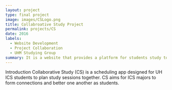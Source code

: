 ```yaml
---
layout: project
type: final project
image: images/CSLogo.png
title: Collabroative Study Project
permalink: projects/CS
date: 2016
labels:
  - Website Development
  - Project Collaboration
  - UHM Studying Group
summary: It is a website that provides a platform for students study together and make friends 
---
```


Introduction
Collaborative Study (CS) is a scheduling app designed for UH ICS students to plan study sessions together. CS aims for ICS majors to form connections and better one another as students.


